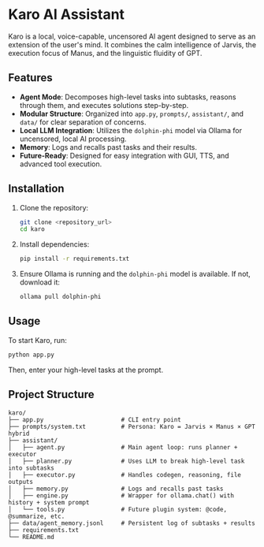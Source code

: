 
# Karo AI Assistant

Karo is a local, voice-capable, uncensored AI agent designed to serve as an extension of the user's mind. It combines the calm intelligence of Jarvis, the execution focus of Manus, and the linguistic fluidity of GPT.

## Features

- **Agent Mode**: Decomposes high-level tasks into subtasks, reasons through them, and executes solutions step-by-step.
- **Modular Structure**: Organized into `app.py`, `prompts/`, `assistant/`, and `data/` for clear separation of concerns.
- **Local LLM Integration**: Utilizes the `dolphin-phi` model via Ollama for uncensored, local AI processing.
- **Memory**: Logs and recalls past tasks and their results.
- **Future-Ready**: Designed for easy integration with GUI, TTS, and advanced tool execution.

## Installation

1. Clone the repository:
   ```bash
   git clone <repository_url>
   cd karo
   ```

2. Install dependencies:
   ```bash
   pip install -r requirements.txt
   ```

3. Ensure Ollama is running and the `dolphin-phi` model is available. If not, download it:
   ```bash
   ollama pull dolphin-phi
   ```

## Usage

To start Karo, run:

```bash
python app.py
```

Then, enter your high-level tasks at the prompt.

## Project Structure

```
karo/
├── app.py                      # CLI entry point
├── prompts/system.txt          # Persona: Karo = Jarvis × Manus × GPT hybrid
├── assistant/
│   ├── agent.py                # Main agent loop: runs planner + executor
│   ├── planner.py              # Uses LLM to break high-level task into subtasks
│   ├── executor.py             # Handles codegen, reasoning, file outputs
│   ├── memory.py               # Logs and recalls past tasks
│   ├── engine.py               # Wrapper for ollama.chat() with history + system prompt
│   └── tools.py                # Future plugin system: @code, @summarize, etc.
├── data/agent_memory.jsonl     # Persistent log of subtasks + results
├── requirements.txt
└── README.md
```


